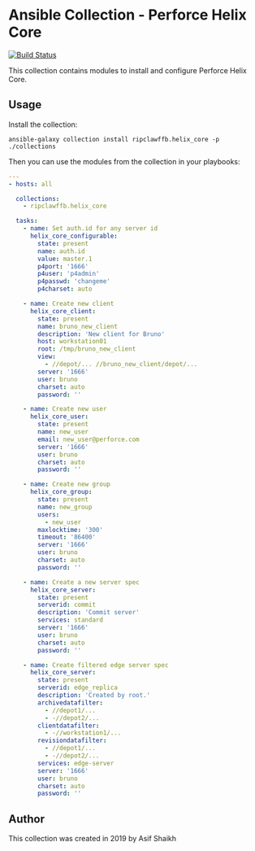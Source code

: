 # Ansible Collection - Perforce Helix Core

[![Build Status](https://travis-ci.org/ripclawffb/ansible-collection-helix-core.svg?branch=master)](https://travis-ci.org/ripclawffb/ansible-collection-helix-core)

This collection contains modules to install and configure Perforce Helix Core.

## Usage

Install the collection:

    ansible-galaxy collection install ripclawffb.helix_core -p ./collections

Then you can use the modules from the collection in your playbooks:

```yaml
---
- hosts: all

  collections:
    - ripclawffb.helix_core

  tasks:
    - name: Set auth.id for any server id
      helix_core_configurable:
        state: present
        name: auth.id
        value: master.1
        p4port: '1666'
        p4user: 'p4admin'
        p4passwd: 'changeme'
        p4charset: auto

    - name: Create new client
      helix_core_client:
        state: present
        name: bruno_new_client
        description: 'New client for Bruno'
        host: workstation01
        root: /tmp/bruno_new_client
        view:
          - //depot/... //bruno_new_client/depot/...
        server: '1666'
        user: bruno
        charset: auto
        password: ''

    - name: Create new user
      helix_core_user:
        state: present
        name: new_user
        email: new_user@perforce.com
        server: '1666'
        user: bruno
        charset: auto
        password: ''

    - name: Create new group
      helix_core_group:
        state: present
        name: new_group
        users:
          - new_user
        maxlocktime: '300'
        timeout: '86400'
        server: '1666'
        user: bruno
        charset: auto
        password: ''

    - name: Create a new server spec
      helix_core_server:
        state: present
        serverid: commit
        description: 'Commit server'
        services: standard
        server: '1666'
        user: bruno
        charset: auto
        password: ''

    - name: Create filtered edge server spec
      helix_core_server:
        state: present
        serverid: edge_replica
        description: 'Created by root.'
        archivedatafilter:
          - //depot1/...
          - -//depot2/...
        clientdatafilter:
          - -//workstation1/...
        revisiondatafilter:
          - //depot1/...
          - -//depot2/...
        services: edge-server
        server: '1666'
        user: bruno
        charset: auto
        password: ''
```

## Author

This collection was created in 2019 by Asif Shaikh
